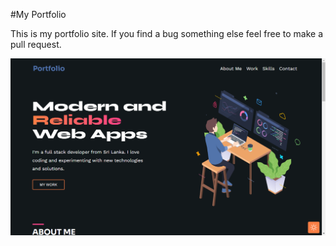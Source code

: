 #My Portfolio

This is my portfolio site. If you find a bug something else feel free to make a pull request.

![Screenshot](/screenshots/herosection.png)
